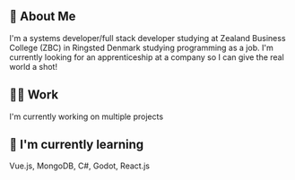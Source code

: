 ## 🚀 About Me
 I'm a systems developer/full stack developer studying at Zealand Business College (ZBC) in Ringsted Denmark studying programming as a job. I'm currently looking for an apprenticeship at a company so I can give the real world a shot!


## 👨‍💻 Work
 I'm currently working on multiple projects

## 🧠 I'm currently learning
 Vue.js, MongoDB, C#, Godot, React.js

